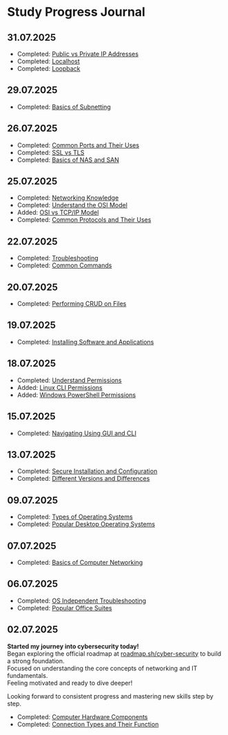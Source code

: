 # Study Progress Journal

## 31.07.2025
- Completed: [Public vs Private IP Addresses](notes/Networking-Knowledge/IP-terminology/Public-vs-Private-IP-Addresses.md)
- Completed: [Localhost](notes/Networking-Knowledge/IP-terminology/Localhost.md)
- Completed: [Loopback](notes/Networking-Knowledge/IP-terminology/Loopback.md)

## 29.07.2025
- Completed: [Basics of Subnetting](notes/Networking-Knowledge/IP-terminology/Basics-of-Subnetting.md)

## 26.07.2025
- Completed: [Common Ports and Their Uses](notes/Networking-Knowledge/Networking-Basics/Common-Ports-and-Their-Uses.md)
- Completed: [SSL vs TLS](notes/Networking-Knowledge/Networking-Basics/SSL-vs-TLS.md)
- Completed: [Basics of NAS and SAN](notes/Networking-Knowledge/Networking-Basics/Basics-of-NAS-and-SAN.md)

## 25.07.2025
- Completed: [Networking Knowledge](notes/Networking-Knowledge/Networking-Basics/Networking-Knowledge.md)
- Completed: [Understand the OSI Model](notes/Networking-Knowledge/Networking-Basics/Understand-the-OSI-Model.md)
- Added: [OSI vs TCP/IP Model](deep-dive/OSI-vs-TCP-IP-Model.md)
- Completed: [Common Protocols and Their Uses](notes/Networking-Knowledge/Networking-Basics/Common-Protocols-and-Their-Uses.md)

## 22.07.2025
- Completed: [Troubleshooting](notes/Operating-Systems/Troubleshooting.md)
- Completed: [Common Commands](notes/Operating-Systems/Common-Commands.md)

## 20.07.2025
- Completed: [Performing CRUD on Files](notes/Operating-Systems/Performing-CRUD-on-Files.md)

## 19.07.2025
- Completed: [Installing Software and Applications](notes/Operating-Systems/Installing-Software-and-Applications.md)

## 18.07.2025
- Completed: [Understand Permissions](notes/Operating-Systems/Understand-Permissions.md)
- Added: [Linux CLI Permissions](deep-dive/Linux-CLI-Permissions.md)
- Added: [Windows PowerShell Permissions](deep-dive/Windows-PowerShell-Permissions.md)

## 15.07.2025
- Completed: [Navigating Using GUI and CLI](notes/Operating-Systems/Navigating-Using-GUI-and-CLI.md)

## 13.07.2025
- Completed: [Secure Installation and Configuration](notes/Operating-Systems/Secure-Installation-and-Configuration.md)
- Completed: [Different Versions and Differences](notes/Operating-Systems/Different-Versions-and-Differences.md)

## 09.07.2025
- Completed: [Types of Operating Systems](notes/Operating-Systems/Types-of-Operating-Systems.md)
- Completed: [Popular Desktop Operating Systems](notes/Operating-Systems/Popular-Desktop-Operating-Systems.md)

## 07.07.2025
- Completed: [Basics of Computer Networking](notes/Fundamental-IT-Skills/Basics-of-Computer-Networking.md)

## 06.07.2025
- Completed: [OS Independent Troubleshooting](notes/Fundamental-IT-Skills/OS-Independent-Troubleshooting.md)
- Completed: [Popular Office Suites](notes/Fundamental-IT-Skills/Popular-Office-Suites.md)

## 02.07.2025

**Started my journey into cybersecurity today!**  
Began exploring the official roadmap at [roadmap.sh/cyber-security](https://roadmap.sh/cyber-security) to build a strong foundation.  
Focused on understanding the core concepts of networking and IT fundamentals.  
Feeling motivated and ready to dive deeper!

Looking forward to consistent progress and mastering new skills step by step.

- Completed: [Computer Hardware Components](notes/Fundamental-IT-Skills/Computer-Hardware-Components.md)
- Completed: [Connection Types and Their Function](notes/Fundamental-IT-Skills/Connection-Types-and-their-function.md)
